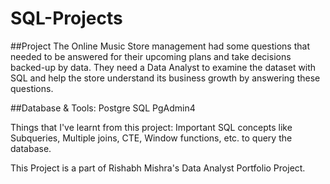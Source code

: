 # SQL-Projects

##Project
The Online Music Store management had some questions that needed to be answered for their upcoming plans and take decisions backed-up by data.
They need a Data Analyst to examine the dataset with SQL and help the store understand its business growth by answering these questions.

##Database & Tools:
Postgre SQL
PgAdmin4

Things that I've learnt from this project:
Important SQL concepts like Subqueries, Multiple joins, CTE, Window functions, etc. to query the database.

This Project is a part of Rishabh Mishra's Data Analyst Portfolio Project.
